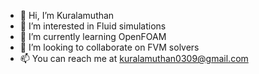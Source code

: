 - 👋 Hi, I’m Kuralamuthan
- 👀 I’m interested in Fluid simulations
- 🌱 I’m currently learning OpenFOAM
- 💞️ I’m looking to collaborate on FVM solvers
- 📫 You can reach me at kuralamuthan0309@gmail.com

<!---
amuthankural/amuthankural is a ✨ special ✨ repository because its `README.md` (this file) appears on your GitHub profile.
You can click the Preview link to take a look at your changes.
--->
